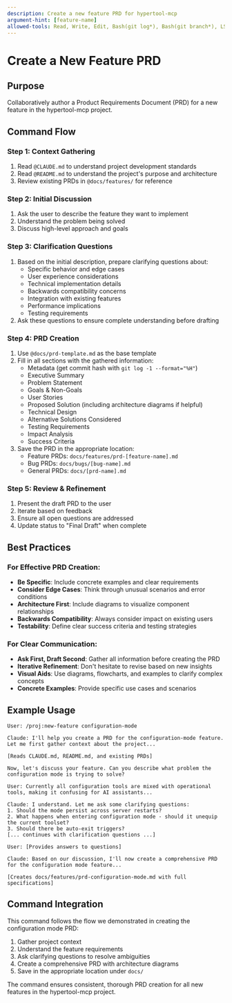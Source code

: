 ```yaml
---
description: Create a new feature PRD for hypertool-mcp
argument-hint: [feature-name]
allowed-tools: Read, Write, Edit, Bash(git log*), Bash(git branch*), LS, Grep
---
```


# Create a New Feature PRD

## Purpose
Collaboratively author a Product Requirements Document (PRD) for a new feature in the hypertool-mcp project.

## Command Flow

### Step 1: Context Gathering
1. Read `@CLAUDE.md` to understand project development standards
2. Read `@README.md` to understand the project's purpose and architecture
3. Review existing PRDs in `@docs/features/` for reference

### Step 2: Initial Discussion
1. Ask the user to describe the feature they want to implement
2. Understand the problem being solved
3. Discuss high-level approach and goals

### Step 3: Clarification Questions
1. Based on the initial description, prepare clarifying questions about:
   - Specific behavior and edge cases
   - User experience considerations
   - Technical implementation details
   - Backwards compatibility concerns
   - Integration with existing features
   - Performance implications
   - Testing requirements
2. Ask these questions to ensure complete understanding before drafting

### Step 4: PRD Creation
1. Use `@docs/prd-template.md` as the base template
2. Fill in all sections with the gathered information:
   - Metadata (get commit hash with `git log -1 --format="%H"`)
   - Executive Summary
   - Problem Statement
   - Goals & Non-Goals
   - User Stories
   - Proposed Solution (including architecture diagrams if helpful)
   - Technical Design
   - Alternative Solutions Considered
   - Testing Requirements
   - Impact Analysis
   - Success Criteria
3. Save the PRD in the appropriate location:
   - Feature PRDs: `docs/features/prd-[feature-name].md`
   - Bug PRDs: `docs/bugs/[bug-name].md`
   - General PRDs: `docs/[prd-name].md`

### Step 5: Review & Refinement
1. Present the draft PRD to the user
2. Iterate based on feedback
3. Ensure all open questions are addressed
4. Update status to "Final Draft" when complete

## Best Practices

### For Effective PRD Creation:
- **Be Specific**: Include concrete examples and clear requirements
- **Consider Edge Cases**: Think through unusual scenarios and error conditions
- **Architecture First**: Include diagrams to visualize component relationships
- **Backwards Compatibility**: Always consider impact on existing users
- **Testability**: Define clear success criteria and testing strategies

### For Clear Communication:
- **Ask First, Draft Second**: Gather all information before creating the PRD
- **Iterative Refinement**: Don't hesitate to revise based on new insights
- **Visual Aids**: Use diagrams, flowcharts, and examples to clarify complex concepts
- **Concrete Examples**: Provide specific use cases and scenarios

## Example Usage

```
User: /proj:new-feature configuration-mode

Claude: I'll help you create a PRD for the configuration-mode feature. Let me first gather context about the project...

[Reads CLAUDE.md, README.md, and existing PRDs]

Now, let's discuss your feature. Can you describe what problem the configuration mode is trying to solve?

User: Currently all configuration tools are mixed with operational tools, making it confusing for AI assistants...

Claude: I understand. Let me ask some clarifying questions:
1. Should the mode persist across server restarts?
2. What happens when entering configuration mode - should it unequip the current toolset?
3. Should there be auto-exit triggers?
[... continues with clarification questions ...]

User: [Provides answers to questions]

Claude: Based on our discussion, I'll now create a comprehensive PRD for the configuration mode feature...

[Creates docs/features/prd-configuration-mode.md with full specifications]
```

## Command Integration

This command follows the flow we demonstrated in creating the configuration mode PRD:
1. Gather project context
2. Understand the feature requirements
3. Ask clarifying questions to resolve ambiguities
4. Create a comprehensive PRD with architecture diagrams
5. Save in the appropriate location under `docs/`

The command ensures consistent, thorough PRD creation for all new features in the hypertool-mcp project.